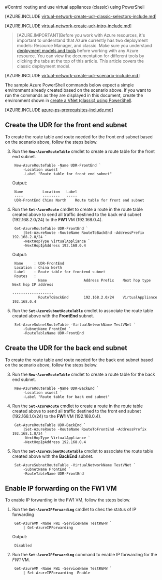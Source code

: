 <properties 
   pageTitle="Control routing and use virtual appliances using PowerShell in the classic deployment model | Azure"
   description="Learn how to control routing in VNets using PowerShell in the classic deployment model"
   services="virtual-network"
   documentationCenter="na"
   authors="telmosampaio"
   manager="carmonm"
   editor=""
   tags="azure-service-management"
/>
<tags
	ms.service="virtual-network"
	ms.date="02/02/2016"
	wacn.date=""/>

#Control routing and use virtual appliances (classic) using PowerShell

[AZURE.INCLUDE [virtual-network-create-udr-classic-selectors-include.md](../includes/virtual-network-create-udr-classic-selectors-include.md)]

[AZURE.INCLUDE [virtual-network-create-udr-intro-include.md](../includes/virtual-network-create-udr-intro-include.md)]

>[AZURE.IMPORTANT]Before you work with Azure resources, it's important to understand that Azure currently has two deployment models: Resource Manager, and classic. Make sure you understand [deployment models and tools](/documentation/articles/azure-classic-rm/) before working with any Azure resource. You can view the documentation for different tools by clicking the tabs at the top of this article. This article covers the classic deployment model.

[AZURE.INCLUDE [virtual-network-create-udr-scenario-include.md](../includes/virtual-network-create-udr-scenario-include.md)]

The sample Azure PowerShell commands below expect a simple environment already created based on the scenario above. If you want to run the commands as they are displayed in this document, create the environment shown in [create a VNet (classic) using PowerShell](/documentation/articles/virtual-networks-create-vnet-classic-netcfg-ps/).

[AZURE.INCLUDE [azure-ps-prerequisites-include.md](../includes/azure-ps-prerequisites-include.md)]

## Create the UDR for the front end subnet
To create the route table and route needed for the front end subnet based on the scenario above, follow the steps below.

3. Run the **`New-AzureRouteTable`** cmdlet to create a route table for the front end subnet.

		New-AzureRouteTable -Name UDR-FrontEnd `
			-Location uswest `
			-Label "Route table for front end subnet"

	Output:

		Name         Location   Label                          
		----         --------   -----                          
		UDR-FrontEnd China North    Route table for front end subnet

4. Run the **`Set-AzureRoute`** cmdlet to create a route in the route table created above to send all traffic destined to the back end subnet (192.168.2.0/24) to the **FW1** VM (192.168.0.4).
	
		Get-AzureRouteTable UDR-FrontEnd `
			|Set-AzureRoute -RouteName RouteToBackEnd -AddressPrefix 192.168.2.0/24 `
			-NextHopType VirtualAppliance `
			-NextHopIpAddress 192.168.0.4

	Output:

		Name     : UDR-FrontEnd
		Location : China North
		Label    : Route table for frontend subnet
		Routes   : 
		           Name                 Address Prefix    Next hop type        Next hop IP address
		           ----                 --------------    -------------        -------------------
		           RouteToBackEnd       192.168.2.0/24    VirtualAppliance     192.168.0.4  

5. Run the **`Set-AzureSubnetRouteTable`** cmdlet to associate the route table created above with the **FrontEnd** subnet.

		Set-AzureSubnetRouteTable -VirtualNetworkName TestVNet `
			-SubnetName FrontEnd `
			-RouteTableName UDR-FrontEnd
 
## Create the UDR for the back end subnet
To create the route table and route needed for the back end subnet based on the scenario above, follow the steps below.

3. Run the **`New-AzureRouteTable`** cmdlet to create a route table for the back end subnet.

		New-AzureRouteTable -Name UDR-BackEnd `
			-Location uswest `
			-Label "Route table for back end subnet"

4. Run the **`Set-AzureRoute`** cmdlet to create a route in the route table created above to send all traffic destined to the front end subnet (192.168.1.0/24) to the **FW1** VM (192.168.0.4).

		Get-AzureRouteTable UDR-BackEnd `
			|Set-AzureRoute -RouteName RouteToFrontEnd -AddressPrefix 192.168.1.0/24 `
			-NextHopType VirtualAppliance `
			-NextHopIpAddress 192.168.0.4

5. Run the **`Set-AzureSubnetRouteTable`** cmdlet to associate the route table created above with the **BackEnd** subnet.

		Set-AzureSubnetRouteTable -VirtualNetworkName TestVNet `
			-SubnetName FrontEnd `
			-RouteTableName UDR-FrontEnd

## Enable IP forwarding on the FW1 VM
To enable IP forwarding in the FW1 VM, follow the steps below.

1. Run the **`Get-AzureIPForwarding`** cmdlet to chec the status of IP forwarding

		Get-AzureVM -Name FW1 -ServiceName TestRGFW `
			| Get-AzureIPForwarding

	Output:

		Disabled

2. Run the **`Set-AzureIPForwarding`** command to enable IP forwarding for the *FW1* VM.

		Get-AzureVM -Name FW1 -ServiceName TestRGFW `
			| Set-AzureIPForwarding -Enable